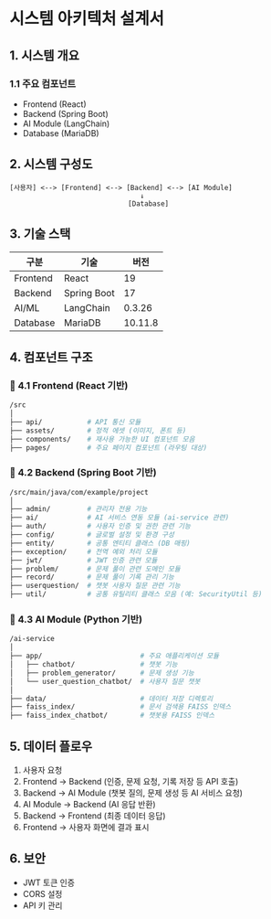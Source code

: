 # 시스템 아키텍처 설계서

## 1. 시스템 개요

### 1.1 주요 컴포넌트

- Frontend (React)
- Backend (Spring Boot)
- AI Module (LangChain)
- Database (MariaDB)

## 2. 시스템 구성도

```
[사용자] <--> [Frontend] <--> [Backend] <--> [AI Module]
                                ↓
                             [Database]
```

## 3. 기술 스택

| 구분     | 기술        | 버전    |
| -------- | ----------- | ------- |
| Frontend | React       | 19      |
| Backend  | Spring Boot | 17      |
| AI/ML    | LangChain   | 0.3.26  |
| Database | MariaDB     | 10.11.8 |

## 4. 컴포넌트 구조

### 📂 4.1 Frontend (React 기반)

```bash
/src
│
├── api/           # API 통신 모듈
├── assets/        # 정적 에셋 (이미지, 폰트 등)
├── components/    # 재사용 가능한 UI 컴포넌트 모음
├── pages/         # 주요 페이지 컴포넌트 (라우팅 대상)
```


### 📂 4.2 Backend (Spring Boot 기반)

```bash
/src/main/java/com/example/project
│
├── admin/         # 관리자 전용 기능
├── ai/            # AI 서비스 연동 모듈 (ai-service 관련)
├── auth/          # 사용자 인증 및 권한 관련 기능
├── config/        # 글로벌 설정 및 환경 구성
├── entity/        # 공통 엔티티 클래스 (DB 매핑)
├── exception/     # 전역 예외 처리 모듈
├── jwt/           # JWT 인증 관련 모듈
├── problem/       # 문제 풀이 관련 도메인 모듈
├── record/        # 문제 풀이 기록 관리 기능
├── userquestion/  # 챗봇 사용자 질문 관련 기능
├── util/          # 공통 유틸리티 클래스 모음 (예: SecurityUtil 등)
```

### 📂 4.3 AI Module (Python 기반)

```bash
/ai-service
│
├── app/                        # 주요 애플리케이션 모듈
│   ├── chatbot/                # 챗봇 기능
│   ├── problem_generator/      # 문제 생성 기능 
│   └── user_question_chatbot/  # 사용자 질문 챗봇 
│
├── data/                       # 데이터 저장 디렉토리
├── faiss_index/                # 문서 검색용 FAISS 인덱스
├── faiss_index_chatbot/        # 챗봇용 FAISS 인덱스
```

## 5. 데이터 플로우

1. 사용자 요청
2. Frontend → Backend (인증, 문제 요청, 기록 저장 등 API 호출)
3. Backend → AI Module (챗봇 질의, 문제 생성 등 AI 서비스 요청)
4. AI Module → Backend (AI 응답 반환)
5. Backend → Frontend (최종 데이터 응답)
6. Frontend → 사용자 화면에 결과 표시

## 6. 보안

- JWT 토큰 인증
- CORS 설정
- API 키 관리
